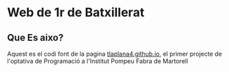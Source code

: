 # Web de 1r de Batxillerat

## Que Es aixo?
Aquest es el codi font de la pagina [tlaplana4.github.io](https://tlaplana4.github.io), el primer projecte de l'optativa de Programació a l'Institut Pompeu Fabra de Martorell
